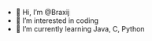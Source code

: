 - 👋 Hi, I’m @Braxij
- 👀 I’m interested in coding
- 🌱 I’m currently learning Java, C, Python

<!---
Braxij/Braxij is a ✨ special ✨ repository because its `README.md` (this file) appears on your GitHub profile.
You can click the Preview link to take a look at your changes.
--->
